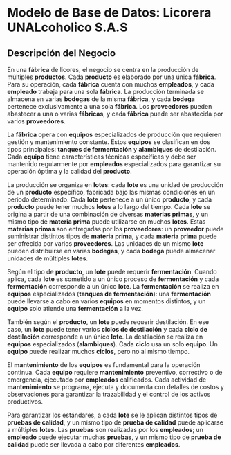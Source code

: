 # Modelo de Base de Datos: Licorera UNALcoholico S.A.S

## Descripción del Negocio

En una **fábrica** de licores, el negocio se centra en la producción de múltiples **productos**. Cada **producto** es elaborado por una única **fábrica**. Para su operación, cada **fábrica** cuenta con muchos **empleados**, y cada **empleado** trabaja para una sola **fábrica**. La producción terminada se almacena en varias **bodegas** de la misma **fábrica**, y cada **bodega** pertenece exclusivamente a una sola **fábrica**. Los **proveedores** pueden abastecer a una o varias **fábricas**, y cada **fábrica** puede ser abastecida por varios **proveedores**.

La **fábrica** opera con **equipos** especializados de producción que requieren gestión y mantenimiento constante. Estos **equipos** se clasifican en dos tipos principales: **tanques de fermentación** y **alambiques** de destilación. Cada **equipo** tiene características técnicas específicas y debe ser mantenido regularmente por **empleados** especializados para garantizar su operación óptima y la calidad del **producto**.

La producción se organiza en **lotes**: cada **lote** es una unidad de producción de un **producto** específico, fabricada bajo las mismas condiciones en un periodo determinado. Cada **lote** pertenece a un único **producto**, y cada **producto** puede tener muchos **lotes** a lo largo del tiempo. Cada **lote** se origina a partir de una combinación de diversas **materias primas**, y un mismo tipo de **materia prima** puede utilizarse en muchos **lotes**. Estas **materias primas** son entregadas por los **proveedores**: un **proveedor** puede suministrar distintos tipos de **materia prima**, y cada **materia prima** puede ser ofrecida por varios **proveedores**. Las unidades de un mismo **lote** pueden distribuirse en varias **bodegas**, y cada **bodega** puede almacenar unidades de múltiples **lotes**.

Según el tipo de **producto**, un **lote** puede requerir **fermentación**. Cuando aplica, cada **lote** es sometido a un único proceso de **fermentación** y cada **fermentación** corresponde a un único **lote**. La **fermentación** se realiza en **equipos** especializados (**tanques de fermentación**): una **fermentación** puede llevarse a cabo en varios **equipos** en momentos distintos, y un **equipo** solo atiende una **fermentación** a la vez.

También según el **producto**, un **lote** puede requerir destilación. En ese caso, un **lote** puede tener varios **ciclos de destilación** y cada **ciclo de destilación** corresponde a un único **lote**. La destilación se realiza en **equipos** especializados (**alambiques**). Cada **ciclo** usa un solo **equipo**. Un **equipo** puede realizar muchos **ciclos**, pero no al mismo tiempo.

El **mantenimiento** de los **equipos** es fundamental para la operación continua. Cada **equipo** requiere **mantenimiento** preventivo, correctivo o de emergencia, ejecutado por **empleados** calificados. Cada actividad de **mantenimiento** se programa, ejecuta y documenta con detalles de costos y observaciones para garantizar la trazabilidad y el control de los activos productivos.

Para garantizar los estándares, a cada **lote** se le aplican distintos tipos de **pruebas de calidad**, y un mismo tipo de **prueba de calidad** puede aplicarse a múltiples **lotes**. Las **pruebas** son realizadas por los **empleados**; un **empleado** puede ejecutar muchas **pruebas**, y un mismo tipo de **prueba de calidad** puede ser llevada a cabo por diferentes **empleados**.

